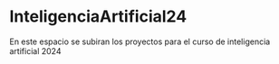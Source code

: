 # InteligenciaArtificial24
En este espacio se subiran los proyectos para el curso de inteligencia artificial 2024
